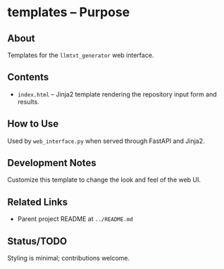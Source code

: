 # templates – Purpose

## About
Templates for the `llmtxt_generator` web interface.

## Contents
- `index.html` – Jinja2 template rendering the repository input form and results.

## How to Use
Used by `web_interface.py` when served through FastAPI and Jinja2.

## Development Notes
Customize this template to change the look and feel of the web UI.

## Related Links
- Parent project README at `../README.md`

## Status/TODO
Styling is minimal; contributions welcome.
